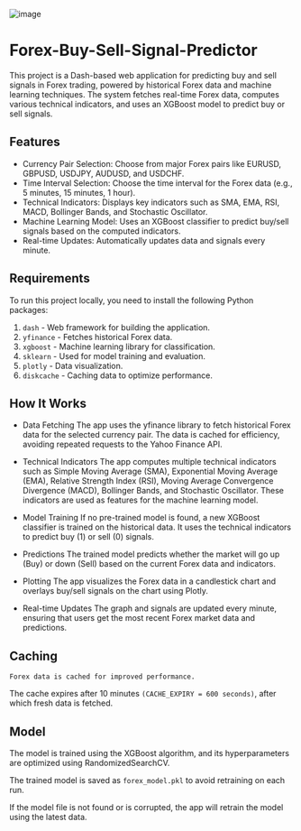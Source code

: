 ![image](https://github.com/user-attachments/assets/9d41132f-5e0a-4162-a0fd-384a413c5065)


# Forex-Buy-Sell-Signal-Predictor
This project is a Dash-based web application for predicting buy and sell signals in Forex trading, powered by historical Forex data and machine learning techniques. The system fetches real-time Forex data, computes various technical indicators, and uses an XGBoost model to predict buy or sell signals.

## Features
- Currency Pair Selection: Choose from major Forex pairs like EURUSD, GBPUSD, USDJPY, AUDUSD, and USDCHF.
- Time Interval Selection: Choose the time interval for the Forex data (e.g., 5 minutes, 15 minutes, 1 hour).
- Technical Indicators: Displays key indicators such as SMA, EMA, RSI, MACD, Bollinger Bands, and Stochastic Oscillator.
- Machine Learning Model: Uses an XGBoost classifier to predict buy/sell signals based on the computed indicators.
- Real-time Updates: Automatically updates data and signals every minute.
  
## Requirements
To run this project locally, you need to install the following Python packages:

1. ``dash`` - Web framework for building the application.
2. ``yfinance`` - Fetches historical Forex data.
3. ``xgboost`` - Machine learning library for classification.
4. ``sklearn`` - Used for model training and evaluation.
5. ``plotly`` - Data visualization.
6. ``diskcache`` - Caching data to optimize performance.

## How It Works
- Data Fetching
The app uses the yfinance library to fetch historical Forex data for the selected currency pair. The data is cached for efficiency, avoiding repeated requests to the Yahoo Finance API.

- Technical Indicators
The app computes multiple technical indicators such as Simple Moving Average (SMA), Exponential Moving Average (EMA), Relative Strength Index (RSI), Moving Average Convergence Divergence (MACD), Bollinger Bands, and Stochastic Oscillator.
These indicators are used as features for the machine learning model.

- Model Training
If no pre-trained model is found, a new XGBoost classifier is trained on the historical data. It uses the technical indicators to predict buy (1) or sell (0) signals.

- Predictions
The trained model predicts whether the market will go up (Buy) or down (Sell) based on the current Forex data and indicators.

- Plotting
The app visualizes the Forex data in a candlestick chart and overlays buy/sell signals on the chart using Plotly.

- Real-time Updates
The graph and signals are updated every minute, ensuring that users get the most recent Forex market data and predictions.

## Caching
```Forex data is cached for improved performance. ```

The cache expires after 10 minutes ``(CACHE_EXPIRY = 600 seconds)``, after which fresh data is fetched.

## Model
The model is trained using the XGBoost algorithm, and its hyperparameters are optimized using RandomizedSearchCV. 

The trained model is saved as ``forex_model.pkl`` to avoid retraining on each run.

If the model file is not found or is corrupted, the app will retrain the model using the latest data.
